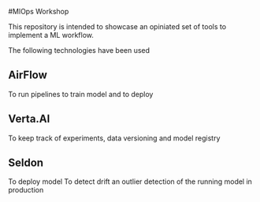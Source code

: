 #MlOps Workshop

This repository is intended to showcase an opiniated set of tools to implement a ML workflow.

The following technologies have been used

## AirFlow
To run pipelines to train model and to deploy

## Verta.AI
To keep track of experiments, data versioning and model registry

## Seldon
To deploy model
To detect drift an outlier detection of the running model in production


